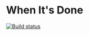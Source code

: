 # When It's Done
[![Build status](https://ci.appveyor.com/api/projects/status/nb17l5bd48fp1h67?svg=true)](https://ci.appveyor.com/project/shakuu/when-its-done)
